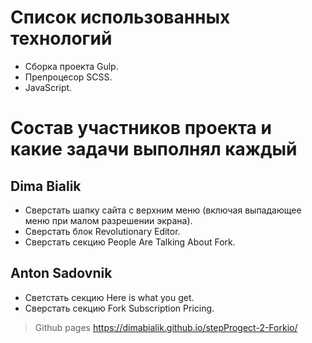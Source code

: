 # Список использованных технологий
- Сборка проекта Gulp.
- Препроцесор SCSS.
- JavaScript.
# Состав участников проекта и какие задачи выполнял каждый
## Dima Bialik
- Сверстать шапку сайта с верхним меню (включая выпадающее меню при малом разрешении экрана).
- Сверстать блок Revolutionary Editor.
- Сверстать секцию People Are Talking About Fork.
## Anton Sadovnik
-  Светстать секцию Here is what you get.
- Сверстать секцию Fork Subscription Pricing.





 > Github pages https://dimabialik.github.io/stepProgect-2-Forkio/
